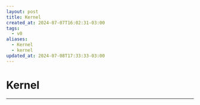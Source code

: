 ```yaml
---
layout: post
title: Kernel
created_at: 2024-07-07T16:02:31-03:00
tags:
  - v0
aliases:
  - Kernel
  - kernel
updated_at: 2024-07-08T17:33:33-03:00
---
```

# Kernel
----

